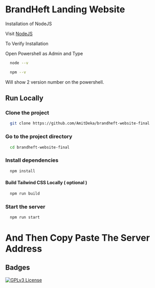 
# BrandHeft Landing Website

Installation of NodeJS

Visit [NodeJS](https://nodejs.org/en/)

To Verify Installation

Open Powershell as Admin and Type

```bash
  node --v
```
```bash
  npm --v
```
Will show 2 version number on the powershell.


## Run Locally


### Clone the project

```bash
  git clone https://github.com/AmitDeka/brandheft-website-final
```

### Go to the project directory

```bash
  cd brandheft-website-final
```

### Install dependencies

```bash
  npm install
```

#### Build Tailwind CSS Locally ( optional )

```bash
  npm run build
```

### Start the server

```bash
  npm run start
```


# And Then Copy Paste The Server Address



## Badges


[![GPLv3 License](https://img.shields.io/badge/License-GPL%20v3-yellow.svg)](https://opensource.org/licenses/)

  